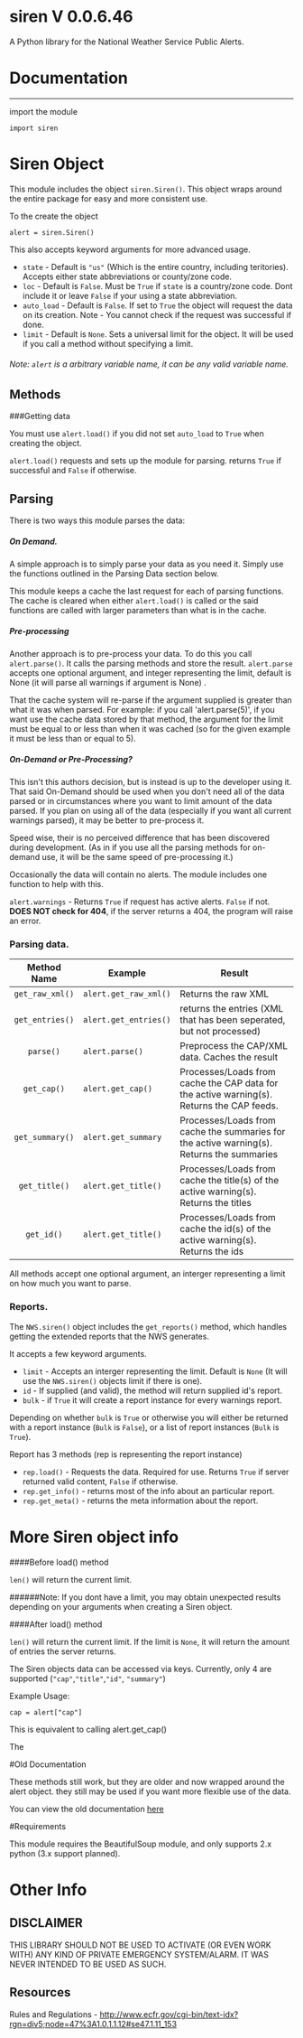 # siren V 0.0.6.46

A Python library for the National Weather Service Public Alerts. 


# Documentation
---

import the module

    import siren

# Siren Object

This module includes the object `siren.Siren()`. This object wraps around the entire package for easy and more consistent use. 

To the create the object

    alert = siren.Siren()

This also accepts keyword arguments for more advanced usage. 

* `state` - Default is `"us"` (Which is the entire country, including teritories). Accepts either state abbreviations or county/zone code.
* `loc` - Default is `False`. Must be `True` if `state` is a country/zone code. Dont include it or leave `False` if your using a state abbreviation.
* `auto_load` - Default is `False`. If set to `True` the object will request the data on its creation. Note - You cannot check if the request was successful if done.
* `limit` - Default is `None`. Sets a universal limit for the object. It will be used if you call a method without specifying a limit.


###### Note: `alert` is a arbitrary variable name, it can be any valid variable name.

## Methods

###Getting data

You must use `alert.load()` if you did not set `auto_load` to `True` when creating the object.

`alert.load()` requests and sets up the module for parsing. returns `True` if successful and `False` if otherwise. 



## Parsing 

There is two ways this module parses the data:

##### On Demand.

A simple approach is to simply parse your data as you need it. Simply use the functions outlined in the Parsing Data section below.

This module keeps a cache the last request for each of parsing functions. The cache is cleared when either `alert.load()` is called or the said functions are called with larger parameters than what is in the cache.

##### Pre-processing

Another approach is to pre-process your data. To do this you call `alert.parse()`. It calls the parsing methods and store the result. `alert.parse` accepts one optional argument, and integer representing the limit, default is None (it will parse all warnings if argument is None) .

That the cache system will re-parse if the argument supplied is greater than what it was when parsed.  For example: if you call 'alert.parse(5)', if you want use the cache data stored by that method, the argument for the limit must be equal to or less than when it was cached (so for the given example it must be less than or equal to 5).

##### On-Demand or Pre-Processing?

This isn't this authors decision, but  is instead is up to the developer using it. That said On-Demand should be used when you don't need all of the data parsed or in circumstances where you want to limit amount of the data parsed. If you plan on using all of the data (especially if you want all current warnings parsed), it may be better to pre-process it.

Speed wise, their is no perceived difference that has been discovered during development. (As in if you use all the parsing methods for on-demand use, it will be the same speed of pre-processing it.)

Occasionally the data will contain no alerts. The module includes one function to help with this.


`alert.warnings` - Returns `True` if request has active alerts. ``False`` if not. **DOES NOT check for 404**, if the server returns a 404, the program will raise an error.

### Parsing data.



|   Method Name   | Example             | Result                                                                                    |
|:---------------:|---------------------|-------------------------------------------------------------------------------------------|
| `get_raw_xml()` | `alert.get_raw_xml()`| Returns the raw XML                                                                      |
| `get_entries()` | `alert.get_entries()`| returns the entries (XML that has been seperated, but not processed)                     |
| `parse()`       | `alert.parse()`     | Preprocess the CAP/XML data. Caches the result                                            |
| `get_cap()`     | `alert.get_cap()`   | Processes/Loads from cache the CAP data for the active warning(s). Returns the CAP feeds. |
| `get_summary()` | `alert.get_summary` | Processes/Loads from cache the summaries for the active warning(s). Returns the summaries |
| `get_title()`   | `alert.get_title()` | Processes/Loads from cache the title(s) of the active warning(s). Returns the titles      |
| `get_id()`      | `alert.get_title()` | Processes/Loads from cache the id(s) of the active warning(s). Returns the ids            |

All methods accept one optional argument, an interger representing a limit on how much you want to parse.

### Reports.

The `NWS.siren()` object includes the `get_reports()` method, which handles getting the extended reports that the NWS generates. 

It accepts a few keyword arguments.

* `limit` - Accepts an interger representing the limit. Default is `None` (It will use the `NWS.siren()` objects limit if there is one).
* `id` - If supplied (and valid), the method will return supplied id's report.
* `bulk` - if `True` it will create a report instance for every warnings report. 

Depending on whether `bulk` is `True` or otherwise you will either be returned with a report instance (`Bulk` is `False`), or a list of report instances (`Bulk` is `True`).

Report has 3 methods (rep is representing the report instance)

* `rep.load()` - Requests the data. Required for use. Returns `True` if server returned valid content, `False` if otherwise.
* `rep.get_info()` - returns most of the info about an particular report.
* `rep.get_meta()` - returns the meta information about the report.

# More Siren object info

####Before load() method
	
`len()` will return the current limit.

######Note: If you dont have a limit, you may obtain unexpected results depending on your arguments when creating a Siren object.

####After load() method

`len()` will return the current limit. If the limit is `None`, it will return the amount of entries the server returns.

The Siren objects data can be accessed via keys. Currently, only 4 are supported (`"cap"`,`"title"`,`"id"`, `"summary"`)

Example Usage:

    cap = alert["cap"]

This is equivalent to calling alert.get_cap()






The 

#Old Documentation

These methods still work, but they are older and now wrapped around the alert object. they still may be used if you want more flexible use of the data.

You can view the old documentation [here](https://github.com/Dolphman/siren/blob/master/OldDoc.md)

#Requirements

This module requires the BeautifulSoup module, and only supports 2.x python (3.x support planned). 

# Other Info

## DISCLAIMER

THIS LIBRARY SHOULD NOT BE USED TO ACTIVATE (OR EVEN WORK WITH) ANY KIND OF PRIVATE EMERGENCY SYSTEM/ALARM. IT WAS NEVER INTENDED TO BE USED AS SUCH. 

## Resources

Rules and Regulations - http://www.ecfr.gov/cgi-bin/text-idx?rgn=div5;node=47%3A1.0.1.1.12#se47.1.11_153
